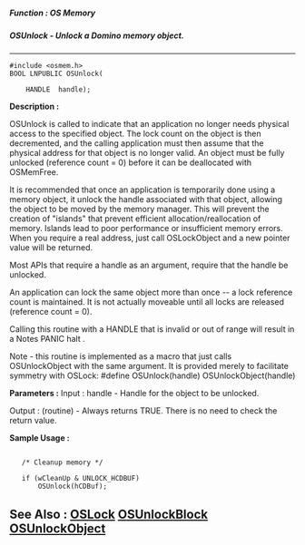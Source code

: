 ##### Function : OS Memory
##### OSUnlock - Unlock a Domino memory object.
---
```
#include <osmem.h>
BOOL LNPUBLIC OSUnlock(

	HANDLE  handle);
```
**Description :**

OSUnlock is called to indicate that an application no longer needs physical 
access to the specified object.  The lock count on the object is then 
decremented, and the calling application must then assume that the physical 
address for that object is no longer valid.  An object must be fully unlocked 
(reference count = 0) before it can be deallocated with OSMemFree.

It is recommended that once an application is temporarily done using a memory 
object, it unlock the handle associated with that object, allowing the object 
to be moved by the memory manager.  This will prevent the creation of "islands" 
that prevent efficient allocation/reallocation of memory.  Islands lead to poor 
performance or insufficient memory errors.  When you require a real address, 
just call OSLockObject and a new pointer value will be returned.

Most APIs that require a handle as an argument, require that the handle be 
unlocked.

An application can lock the same object more than once -- a lock reference 
count is maintained.  It is not actually moveable until all locks are released 
(reference count = 0).

Calling this routine with a HANDLE that is invalid or out of range will result 
in a Notes PANIC halt .

Note - this routine is implemented as a macro that just calls OSUnlockObject 
with the same argument.  It is provided merely to facilitate symmetry with 
OSLock:
#define OSUnlock(handle) OSUnlockObject(handle)

**Parameters :**
Input :
handle  -  Handle for the  object to be unlocked.

Output :
(routine)  -  Always returns TRUE.  There is no need to check the return value.



**Sample Usage :**
```

   /* Cleanup memory */

   if (wCleanUp & UNLOCK_HCDBUF)
       OSUnlock(hCDBuf);

```
**See Also :**
[OSLock](/domino-c-api-docs/reference/Func/OSLock)
[OSUnlockBlock](/domino-c-api-docs/reference/Func/OSUnlockBlock)
[OSUnlockObject](/domino-c-api-docs/reference/Func/OSUnlockObject)
---
